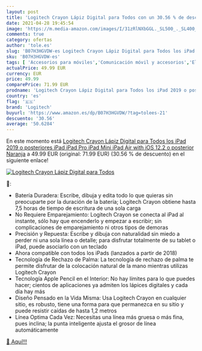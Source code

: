 ```yaml
---
layout: post
title: 'Logitech Crayon Lápiz Digital para Todos con un 30.56 % de descuento'
date: 2021-04-28 19:45:54
image: 'https://m.media-amazon.com/images/I/31zRlNXbGGL._SL500_._SL400_.jpg'
comments: true
category: ofertas
author: 'tole.es'
slug: 'B07H3HGVDW-es Logitech Crayon Lápiz Digital para Todos los iPad 2019 o...'
sku: 'B07H3HGVDW-es'
tags: [ 'Accesorios para móviles','Comunicación móvil y accesorios','Electrónica','Punteros para móviles','ipad','logitech', ]
actualPrice: 49.99 EUR
currency: EUR
price: 49.99
comparePrice: 71.99 EUR
prodname: 'Logitech Crayon Lápiz Digital para Todos los iPad 2019 o posteriores  iPad  iPad Pro  iPad Mini  iPad Air with iOS 12.2 o posterior  Naranja'
country: 'es'
flag: '🇪🇸'
brand: 'Logitech'
buyurl: 'https://www.amazon.es/dp/B07H3HGVDW/?tag=tolees-21'
descuento: '30.56'
average: '50.6284'
---
```


En este momento está [Logitech Crayon Lápiz Digital para Todos los iPad 2019 o posteriores  iPad  iPad Pro  iPad Mini  iPad Air with iOS 12.2 o posterior  Naranja](https://www.amazon.es/dp/B07H3HGVDW/?tag=tolees-21) a 49.99 EUR (original: 71.99 EUR) (30.56 %  de descuento) en el siguiente enlace!

[![Logitech Crayon Lápiz Digital para Todos](https://m.media-amazon.com/images/I/31zRlNXbGGL._SL500_._SL400_.jpg)](https://www.amazon.es/dp/B07H3HGVDW/?tag=tolees-21)

🔎:

- Batería Duradera: Escribe, dibuja y edita todo lo que quieras sin preocuparte por la duración de la batería; Logitech Crayon obtiene hasta 7,5 horas de tiempo de escritura de una sola carga
- No Requiere Emparejamiento: Logitech Crayon se conecta al iPad al instante, sólo hay que encenderlo y empezar a escribir; sin complicaciones de emparejamiento ni otros tipos de demoras
- Precisión y Repuesta: Escribe y dibuja con naturalidad sin miedo a perder ni una sola línea o detalle; para disfrutar totalmente de su tablet o iPad, puede asociarlo con un teclado
- Ahora compatible con todos los iPads (lanzados a partir de 2018)
- Tecnología de Rechazo de Palma: La tecnología de rechazo de palma te permite disfrutar de la colocación natural de la mano mientras utilizas Logitech Crayon
- Tecnología Apple Pencil en el Interior: No hay límites para lo que puedes hacer; cientos de aplicaciones ya admiten los lápices digitales y cada día hay más
- Diseño Pensado en la Vida Misma: Usa Logitech Crayon en cualquier sitio, es robusto, tiene una forma para que permanezca en su sitio y puede resistir caídas de hasta 1,2 metros
- Línea Optima Cada Vez: Necesitas una línea más gruesa o más fina, pues inclina; la punta inteligente ajusta el grosor de línea automáticamente

[🛒 Aquí!!!](https://www.amazon.es/dp/B07H3HGVDW/?tag=tolees-21)
